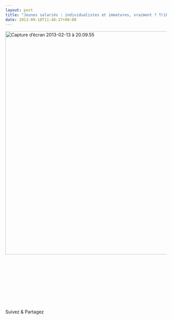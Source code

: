 ```yaml
---
layout: post
title: "Jeunes salariés : individualistes et immatures, vraiment ? Tribune L'Express"
date: 2013-09-18T11:48:17+00:00
---
```

<div class="entry-content" itemprop="text">
<p><a href="http://www.lexpress.fr/emploi-carriere/emploi/des-jeunes-salaries-immatures-et-individualistes-vraiment_1219622.html"><img class="alignleft size-full wp-image-1725" alt="Capture d’écran 2013-02-13 à 20.09.55" src="http://www.juliecoudry.com/wp-content/uploads/2013/02/Capture-d%E2%80%99%C3%A9cran-2013-02-13-%C3%A0-20.09.55.png" width="690" height="695" srcset="http://www.juliecoudry.com/wp-content/uploads/2013/02/Capture-d’écran-2013-02-13-à-20.09.55.png 690w, http://www.juliecoudry.com/wp-content/uploads/2013/02/Capture-d’écran-2013-02-13-à-20.09.55-150x150.png 150w, http://www.juliecoudry.com/wp-content/uploads/2013/02/Capture-d’écran-2013-02-13-à-20.09.55-297x300.png 297w" sizes="(max-width: 690px) 100vw, 690px"></a><br>
 <br>
 <br>
 <br>
 <br>
 <br>
 <br>
 <br>
 <br>
 </p>
<div class="sfsi_Sicons" style="width: 100%; display: inline-block; vertical-align: middle; text-align:left">
<div style="margin:0px 8px 0px 0px; line-height: 24px"><span>Suivez &amp; Partagez</span></div>
<div class="sfsi_socialwpr">
<div class="sf_fb" style="text-align:left;width:98px"><div class="fb-like" href="http://www.juliecoudry.com/2013-jeunes-salaries-individualistes-et-immatures-vraiment-tribune-lexpress/" width="180" send="false" showfaces="false" action="like" data-share="true" data-layout="button"></div></div>
<div class="sf_twiter" style="text-align:left;float:left;width:auto"><a href="http://twitter.com/share" data-count="none" class="sr-twitter-button twitter-share-button" lang="en" data-url="http://www.juliecoudry.com/2013-jeunes-salaries-individualistes-et-immatures-vraiment-tribune-lexpress/" data-text="2013 – « Jeunes salariés : individualistes et immatures, vraiment ? » Tribune L’Express"></a></div>
</div>
</div>
<!--<rdf:RDF xmlns:rdf="http://www.w3.org/1999/02/22-rdf-syntax-ns#"
			xmlns:dc="http://purl.org/dc/elements/1.1/"
			xmlns:trackback="http://madskills.com/public/xml/rss/module/trackback/">
		<rdf:Description rdf:about="http://www.juliecoudry.com/2013-jeunes-salaries-individualistes-et-immatures-vraiment-tribune-lexpress/"
    dc:identifier="http://www.juliecoudry.com/2013-jeunes-salaries-individualistes-et-immatures-vraiment-tribune-lexpress/"
    dc:title="2013 &#8211; &laquo;&nbsp;Jeunes salariés : individualistes et immatures, vraiment ?&nbsp;&raquo; Tribune L&rsquo;Express"
    trackback:ping="http://www.juliecoudry.com/2013-jeunes-salaries-individualistes-et-immatures-vraiment-tribune-lexpress/trackback/" />
</rdf:RDF>-->
</div>
